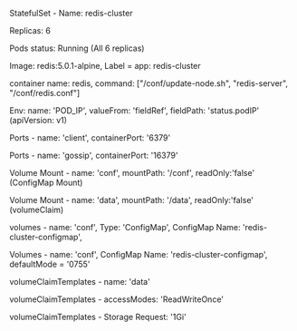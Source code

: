 StatefulSet - Name: redis-cluster

Replicas: 6

Pods status: Running (All 6 replicas)

Image: redis:5.0.1-alpine, Label = app: redis-cluster

container name: redis, command: ["/conf/update-node.sh", "redis-server", "/conf/redis.conf"]

Env: name: 'POD_IP', valueFrom: 'fieldRef', fieldPath: 'status.podIP' (apiVersion: v1)

Ports - name: 'client', containerPort: '6379'

Ports - name: 'gossip', containerPort: '16379'

Volume Mount - name: 'conf', mountPath: '/conf', readOnly:'false' (ConfigMap Mount)

Volume Mount - name: 'data', mountPath: '/data', readOnly:'false' (volumeClaim)

volumes - name: 'conf', Type: 'ConfigMap', ConfigMap Name: 'redis-cluster-configmap',

Volumes - name: 'conf', ConfigMap Name: 'redis-cluster-configmap', defaultMode = '0755'

volumeClaimTemplates - name: 'data'

volumeClaimTemplates - accessModes: 'ReadWriteOnce'

volumeClaimTemplates - Storage Request: '1Gi'